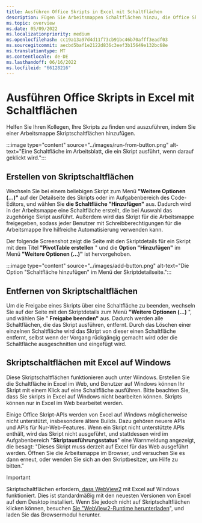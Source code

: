 ```yaml
---
title: Ausführen Office Skripts in Excel mit Schaltflächen
description: Fügen Sie Arbeitsmappen Schaltflächen hinzu, die Office Skripts in Excel steuern.
ms.topic: overview
ms.date: 05/09/2022
ms.localizationpriority: medium
ms.openlocfilehash: cc19a13a97d4d11f73cb91bc46b70afff3eadf03
ms.sourcegitcommit: aecbd5baf1e2122d836c3eef3b15649e132bc68e
ms.translationtype: MT
ms.contentlocale: de-DE
ms.lasthandoff: 06/16/2022
ms.locfileid: "66128216"
---
```

# <a name="run-office-scripts-in-excel-with-buttons"></a>Ausführen Office Skripts in Excel mit Schaltflächen

Helfen Sie Ihren Kollegen, Ihre Skripts zu finden und auszuführen, indem Sie einer Arbeitsmappe Skriptschaltflächen hinzufügen.

:::image type="content" source="../images/run-from-button.png" alt-text="Eine Schaltfläche im Arbeitsblatt, die ein Skript ausführt, wenn darauf geklickt wird.":::

## <a name="create-script-buttons"></a>Erstellen von Skriptschaltflächen

Wechseln Sie bei einem beliebigen Skript zum Menü **"Weitere Optionen (...)"** auf der Detailseite des Skripts oder im Aufgabenbereich des Code-Editors, und wählen Sie **die Schaltfläche "Hinzufügen"** aus. Dadurch wird in der Arbeitsmappe eine Schaltfläche erstellt, die bei Auswahl das zugehörige Skript ausführt. Außerdem wird das Skript für die Arbeitsmappe freigegeben, sodass jeder Benutzer mit Schreibberechtigungen für die Arbeitsmappe Ihre hilfreiche Automatisierung verwenden kann.

Der folgende Screenshot zeigt die Seite mit den Skriptdetails für ein Skript mit dem Titel **"PivotTable erstellen** " und die **Option "Hinzufügen"** im Menü **"Weitere Optionen (...)"** ist hervorgehoben.

:::image type="content" source="../images/add-button.png" alt-text="Die Option &quot;Schaltfläche hinzufügen&quot; im Menü der Skriptdetailseite.":::

## <a name="remove-script-buttons"></a>Entfernen von Skriptschaltflächen

Um die Freigabe eines Skripts über eine Schaltfläche zu beenden, wechseln Sie auf der Seite mit den Skriptdetails zum Menü **"Weitere Optionen (...)** ", und wählen Sie " **Freigabe beenden"** aus. Dadurch werden alle Schaltflächen, die das Skript ausführen, entfernt. Durch das Löschen einer einzelnen Schaltfläche wird das Skript von dieser einen Schaltfläche entfernt, selbst wenn der Vorgang rückgängig gemacht wird oder die Schaltfläche ausgeschnitten und eingefügt wird.

## <a name="script-buttons-with-excel-on-windows"></a>Skriptschaltflächen mit Excel auf Windows

Diese Skriptschaltflächen funktionieren auch unter Windows. Erstellen Sie die Schaltfläche in Excel im Web, und Benutzer auf Windows können Ihr Skript mit einem Klick auf eine Schaltfläche ausführen. Bitte beachten Sie, dass Sie skripts in Excel auf Windows nicht bearbeiten können. Skripts können nur in Excel im Web bearbeitet werden.

Einige Office Skript-APIs werden von Excel auf Windows möglicherweise nicht unterstützt, insbesondere ältere Builds. Dazu gehören neuere APIs und APIs für Nur-Web-Features. Wenn ein Skript nicht unterstützte APIs enthält, wird das Skript nicht ausgeführt, und stattdessen wird im Aufgabenbereich "**Skriptausführungsstatus**" eine Warnmeldung angezeigt, die besagt: "Dieses Skript muss derzeit auf Excel für das Web ausgeführt werden. Öffnen Sie die Arbeitsmappe im Browser, und versuchen Sie es dann erneut, oder wenden Sie sich an den Skriptbesitzer, um Hilfe zu bitten."  

> [!IMPORTANT]
> Skriptschaltflächen erfordern[, dass WebView2](/deployoffice/webview2-install) mit Excel auf Windows funktioniert. Dies ist standardmäßig mit den neuesten Versionen von Excel auf dem Desktop installiert. Wenn Sie jedoch nicht auf Skriptschaltflächen klicken können, besuchen [Sie "WebView2-Runtime herunterladen](https://developer.microsoft.com/microsoft-edge/webview2/#download-section)", und laden Sie das Browsermodul herunter.
